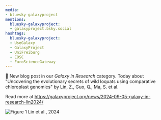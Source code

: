 ```yaml
---
media:
- bluesky-galaxyproject
mentions:
  bluesky-galaxyproject:
  - galaxyproject.bsky.social
hashtags:
  bluesky-galaxyproject:
  - UseGalaxy
  - GalaxyProject
  - UniFreiburg
  - EOSC
  - EuroScienceGateway
---
```

📝 New blog post in our *Galaxy in Research* category. Today about "Uncovering the evolutionary secrets of wild loquats using comparative chloroplast genomics" by Lin, Z., Guo, Q., Ma, S. et al.

Read more at https://galaxyproject.org/news/2024-09-05-galaxy-in-research-lin2024/

![Figure 1 Lin et al., 2024](https://galaxyproject.org/news/2024-09-05-galaxy-in-research-lin2024/Figure_Lin2024.jpeg)
